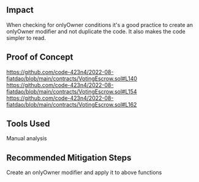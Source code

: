 ## Impact
When checking for onlyOwner conditions it's a good practice to create an onlyOwner modifier and not duplicate the code. It also makes the code simpler to read.

## Proof of Concept
https://github.com/code-423n4/2022-08-fiatdao/blob/main/contracts/VotingEscrow.sol#L140
https://github.com/code-423n4/2022-08-fiatdao/blob/main/contracts/VotingEscrow.sol#L154
https://github.com/code-423n4/2022-08-fiatdao/blob/main/contracts/VotingEscrow.sol#L162

## Tools Used
Manual analysis

## Recommended Mitigation Steps
Create an onlyOwner modifier and apply it to above functions